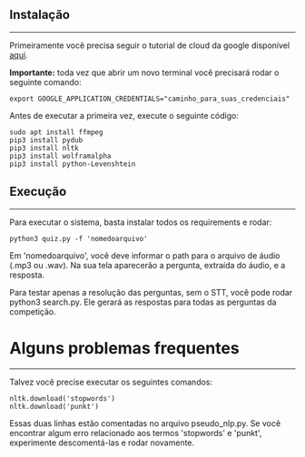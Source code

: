 ## Instalação
----------

Primeiramente você precisa seguir o tutorial de cloud da google disponível [aqui](https://cloud.google.com/speech-to-text/docs/quickstart-client-libraries).

**Importante:** toda vez que abrir um novo terminal você precisará rodar o seguinte comando: 

`export GOOGLE_APPLICATION_CREDENTIALS="caminho_para_suas_credenciais"`

Antes de executar a primeira vez, execute o seguinte código: 

~~~
sudo apt install ffmpeg
pip3 install pydub
pip3 install nltk
pip3 install wolframalpha
pip3 install python-Levenshtein

~~~

## Execução
----------
Para executar o sistema, basta instalar todos os requirements e rodar:

~~~
python3 quiz.py -f 'nomedoarquivo'
~~~

Em 'nomedoarquivo', você deve informar o path para o arquivo de áudio (.mp3 ou .wav).
Na sua tela aparecerão a pergunta, extraída do áudio, e a resposta.

Para testar apenas a resolução das perguntas, sem o STT, você pode rodar python3 search.py.
Ele gerará as respostas para todas as perguntas da competição.

# Alguns problemas frequentes
---------
Talvez você precise executar os seguintes comandos:

~~~
nltk.download('stopwords')
nltk.download('punkt')
~~~

Essas duas linhas estão comentadas no arquivo pseudo_nlp.py. Se você encontrar algum erro relacionado aos termos 'stopwords' e 'punkt', experimente descomentá-las e rodar novamente.


